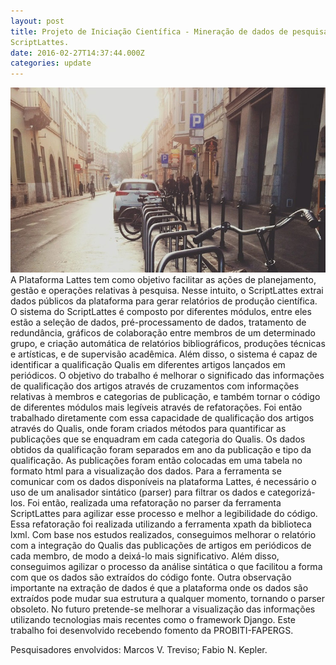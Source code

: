 ```yaml
---
layout: post
title: Projeto de Iniciação Científica - Mineração de dados de pesquisadores usando o
ScriptLattes.
date: 2016-02-27T14:37:44.000Z
categories: update
---
```


<img src="/images/fulls/01.jpg" class="fit image">
A Plataforma Lattes tem como objetivo facilitar as ações de planejamento, gestão e operações relativas à pesquisa. Nesse intuito, o ScriptLattes extrai dados públicos da plataforma para gerar relatórios de produção científica. O sistema do ScriptLattes é composto por diferentes módulos, entre eles estão a seleção de dados, pré-processamento de dados, tratamento de redundância, gráficos de colaboração entre membros de um determinado grupo, e criação automática de relatórios bibliográficos, produções técnicas e artísticas, e de supervisão acadêmica. Além disso, o sistema é capaz de identificar a qualificação Qualis em diferentes artigos lançados em periódicos. O objetivo do trabalho é melhorar o significado das informações de qualificação dos artigos através de cruzamentos com informações relativas à membros e categorias de publicação, e também tornar o código de diferentes módulos mais legíveis através de refatorações. Foi então trabalhado diretamente com essa capacidade de qualificação dos artigos através do Qualis, onde foram criados métodos para quantificar as publicações que se enquadram em cada categoria do Qualis. Os dados obtidos da qualificação foram separados em ano da publicação e tipo da qualificação. As publicações foram então colocadas em uma tabela no formato html para a visualização dos dados. Para a ferramenta se comunicar com os dados disponíveis na plataforma Lattes, é necessário o uso de um analisador sintático (parser) para filtrar os dados e categorizá-los. Foi então, realizada uma refatoração no parser da ferramenta ScriptLattes para agilizar esse processo e melhor a legibilidade do código. Essa refatoração foi realizada utilizando a ferramenta xpath da biblioteca lxml. Com base nos estudos realizados, conseguimos melhorar o relatório com a integração do Qualis das publicações de artigos em periódicos de cada membro, de modo a deixá-lo mais significativo. Além disso, conseguimos agilizar o processo da análise sintática o que facilitou a forma com que os dados são extraídos do código fonte. Outra observação importante na extração de dados é que a plataforma onde os dados são extraídos pode mudar sua estrutura a qualquer momento, tornando o parser obsoleto. No futuro pretende-se melhorar a visualização das informações utilizando tecnologias mais recentes como o framework Django. Este trabalho foi desenvolvido recebendo fomento da PROBITI-FAPERGS.

Pesquisadores envolvidos: Marcos V. Treviso; Fabio N. Kepler.
